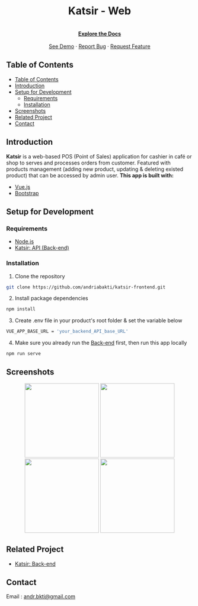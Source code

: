 <h1 align="center">Katsir - Web</h1>
<p align="center">
  <br/>
  <a href="https://github.com/andriabakti/katsir-frontend">
    <strong>Explore the Docs</strong>
  </a>
  <br/>
  <br/>
  <a href="http://andria-katsir.netlify.app/">See Demo</a>
  ·
  <a href="https://github.com/andriabakti/katsir-frontend/issues">Report Bug</a>
  ·
  <a href="https://github.com/andriabakti/katsir-frontend/issues">Request Feature</a>
</p>

## Table of Contents

- [Table of Contents](#table-of-contents)
- [Introduction](#introduction)
- [Setup for Development](#setup-for-development)
  - [Requirements](#requirements)
  - [Installation](#installation)
- [Screenshots](#screenshots)
- [Related Project](#related-project)
- [Contact](#contact)

## Introduction

<b>Katsir</b> is a web-based POS (Point of Sales) application for cashier in café or shop to serves and processes orders from customer. Featured with products management (adding new product, updating & deleting existed product) that can be accessed by admin user. <b>This app is built with:</b>

- [Vue.js](https://v2.vuejs.org/)
- [Bootstrap](https://getbootstrap.com/)

## Setup for Development

### Requirements

- [Node.js](https://nodejs.org/en/)
- [Katsir: API (Back-end)](https://github.com/andriabakti/katsir-backend)

### Installation

1. Clone the repository

```sh
git clone https://github.com/andriabakti/katsir-frontend.git
```

2. Install package dependencies

```sh
npm install
```

3. Create .env file in your product's root folder & set the variable below

```sh
VUE_APP_BASE_URL = 'your_backend_API_base_URL'
```

4. Make sure you already run the [Back-end](https://github.com/andriabakti/katsir-backend) first, then run this app locally

```sh
npm run serve
```

<!-- ROADMAP -->

## Screenshots

<p align='center'>
  <span>
    <image width="200" src='./previews/landing.png' />
    <image width="200" src='./previews/auth_register.png' />
    <image width="200" src='./previews/auth_login.png' />
    <image width="200" src='./previews/home.png' />
  </span>
</p>

## Related Project

- [Katsir: Back-end](https://github.com/andriabakti/katsir-backend)

<!-- CONTACT -->

## Contact

Email : andr.bkti@gmail.com
